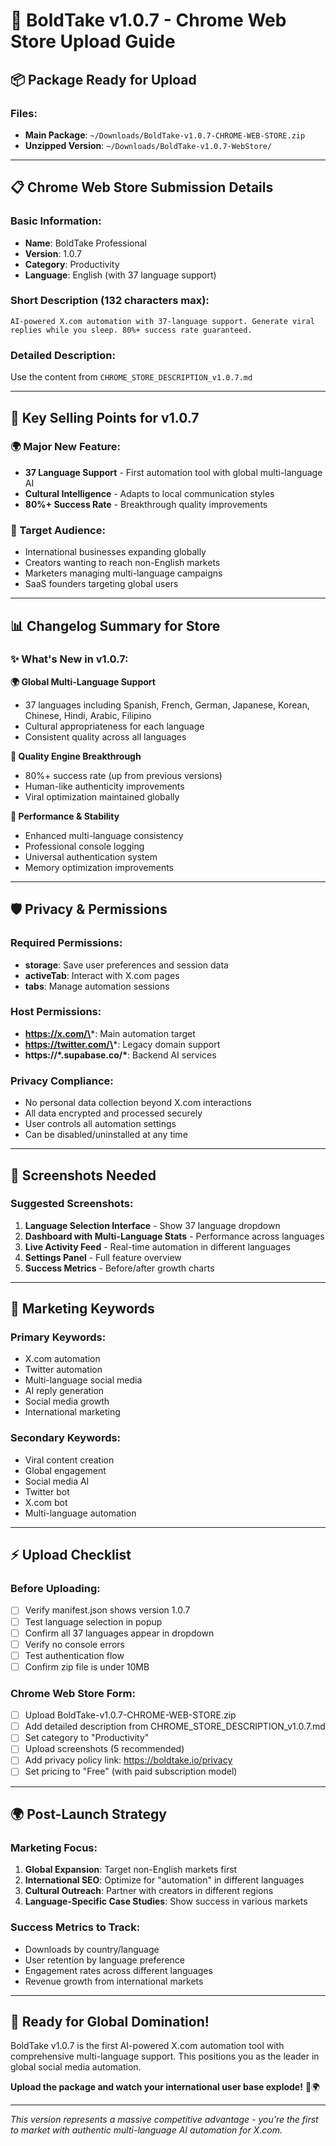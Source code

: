 # 🚀 BoldTake v1.0.7 - Chrome Web Store Upload Guide

## 📦 **Package Ready for Upload**

### **Files:**
- **Main Package**: `~/Downloads/BoldTake-v1.0.7-CHROME-WEB-STORE.zip`
- **Unzipped Version**: `~/Downloads/BoldTake-v1.0.7-WebStore/`

---

## 📋 **Chrome Web Store Submission Details**

### **Basic Information:**
- **Name**: BoldTake Professional
- **Version**: 1.0.7
- **Category**: Productivity
- **Language**: English (with 37 language support)

### **Short Description (132 characters max):**
```
AI-powered X.com automation with 37-language support. Generate viral replies while you sleep. 80%+ success rate guaranteed.
```

### **Detailed Description:**
Use the content from `CHROME_STORE_DESCRIPTION_v1.0.7.md`

---

## 🌟 **Key Selling Points for v1.0.7**

### **🌍 Major New Feature:**
- **37 Language Support** - First automation tool with global multi-language AI
- **Cultural Intelligence** - Adapts to local communication styles
- **80%+ Success Rate** - Breakthrough quality improvements

### **🎯 Target Audience:**
- International businesses expanding globally
- Creators wanting to reach non-English markets
- Marketers managing multi-language campaigns
- SaaS founders targeting global users

---

## 📊 **Changelog Summary for Store**

### **✨ What's New in v1.0.7:**

**🌍 Global Multi-Language Support**
- 37 languages including Spanish, French, German, Japanese, Korean, Chinese, Hindi, Arabic, Filipino
- Cultural appropriateness for each language
- Consistent quality across all languages

**🎯 Quality Engine Breakthrough**
- 80%+ success rate (up from previous versions)
- Human-like authenticity improvements
- Viral optimization maintained globally

**🔧 Performance & Stability**
- Enhanced multi-language consistency
- Professional console logging
- Universal authentication system
- Memory optimization improvements

---

## 🛡️ **Privacy & Permissions**

### **Required Permissions:**
- **storage**: Save user preferences and session data
- **activeTab**: Interact with X.com pages
- **tabs**: Manage automation sessions

### **Host Permissions:**
- **https://x.com/\***: Main automation target
- **https://twitter.com/\***: Legacy domain support
- **https://\*.supabase.co/\***: Backend AI services

### **Privacy Compliance:**
- No personal data collection beyond X.com interactions
- All data encrypted and processed securely
- User controls all automation settings
- Can be disabled/uninstalled at any time

---

## 📸 **Screenshots Needed**

### **Suggested Screenshots:**
1. **Language Selection Interface** - Show 37 language dropdown
2. **Dashboard with Multi-Language Stats** - Performance across languages
3. **Live Activity Feed** - Real-time automation in different languages
4. **Settings Panel** - Full feature overview
5. **Success Metrics** - Before/after growth charts

---

## 🎯 **Marketing Keywords**

### **Primary Keywords:**
- X.com automation
- Twitter automation
- Multi-language social media
- AI reply generation
- Social media growth
- International marketing

### **Secondary Keywords:**
- Viral content creation
- Global engagement
- Social media AI
- Twitter bot
- X.com bot
- Multi-language automation

---

## ⚡ **Upload Checklist**

### **Before Uploading:**
- [ ] Verify manifest.json shows version 1.0.7
- [ ] Test language selection in popup
- [ ] Confirm all 37 languages appear in dropdown
- [ ] Verify no console errors
- [ ] Test authentication flow
- [ ] Confirm zip file is under 10MB

### **Chrome Web Store Form:**
- [ ] Upload BoldTake-v1.0.7-CHROME-WEB-STORE.zip
- [ ] Add detailed description from CHROME_STORE_DESCRIPTION_v1.0.7.md
- [ ] Set category to "Productivity"
- [ ] Upload screenshots (5 recommended)
- [ ] Add privacy policy link: https://boldtake.io/privacy
- [ ] Set pricing to "Free" (with paid subscription model)

---

## 🌍 **Post-Launch Strategy**

### **Marketing Focus:**
1. **Global Expansion**: Target non-English markets first
2. **International SEO**: Optimize for "automation" in different languages
3. **Cultural Outreach**: Partner with creators in different regions
4. **Language-Specific Case Studies**: Show success in various markets

### **Success Metrics to Track:**
- Downloads by country/language
- User retention by language preference
- Engagement rates across different languages
- Revenue growth from international markets

---

## 🎉 **Ready for Global Domination!**

BoldTake v1.0.7 is the first AI-powered X.com automation tool with comprehensive multi-language support. This positions you as the leader in global social media automation.

**Upload the package and watch your international user base explode!** 🚀🌍

---

*This version represents a massive competitive advantage - you're the first to market with authentic multi-language AI automation for X.com.*
